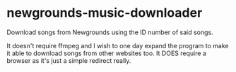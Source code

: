 # newgrounds-music-downloader
Download songs from Newgrounds using the ID number of said songs.

It doesn't require ffmpeg and I wish to one day expand the program to make it able to download songs from other websites too.
It DOES require a browser as it's just a simple redirect really.
